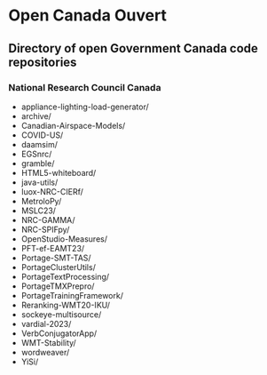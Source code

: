 # Open Canada Ouvert

## Directory of open Government Canada code repositories

### National Research Council Canada

- appliance-lighting-load-generator/
- archive/
- Canadian-Airspace-Models/
- COVID-US/
- daamsim/
- EGSnrc/
- gramble/
- HTML5-whiteboard/
- java-utils/
- luox-NRC-CIERf/
- MetroloPy/
- MSLC23/
- NRC-GAMMA/
- NRC-SPIFpy/
- OpenStudio-Measures/
- PFT-ef-EAMT23/
- Portage-SMT-TAS/
- PortageClusterUtils/
- PortageTextProcessing/
- PortageTMXPrepro/
- PortageTrainingFramework/
- Reranking-WMT20-IKU/
- sockeye-multisource/
- vardial-2023/
- VerbConjugatorApp/
- WMT-Stability/
- wordweaver/
- YiSi/
